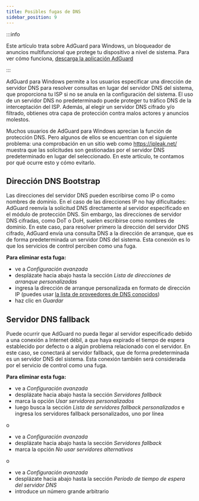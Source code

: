 ```yaml
---
title: Posibles fugas de DNS
sidebar_position: 9
---
```


:::info

Este artículo trata sobre AdGuard para Windows, un bloqueador de anuncios multifuncional que protege tu dispositivo a nivel de sistema. Para ver cómo funciona, [descarga la aplicación AdGuard](https://agrd.io/download-kb-adblock)

:::

AdGuard para Windows permite a los usuarios especificar una dirección de servidor DNS para resolver consultas en lugar del servidor DNS del sistema, que proporciona tu ISP si no se anula en la configuración del sistema. El uso de un servidor DNS no predeterminado puede proteger tu tráfico DNS de la interceptación del ISP. Además, al elegir un servidor DNS cifrado y/o filtrado, obtienes otra capa de protección contra malos actores y anuncios molestos.

Muchos usuarios de AdGuard para Windows aprecian la función de protección DNS. Pero algunos de ellos se encuentran con el siguiente problema: una comprobación en un sitio web como https://ipleak.net/ muestra que las solicitudes son gestionadas por el servidor DNS predeterminado en lugar del seleccionado. En este artículo, te contamos por qué ocurre esto y cómo evitarlo.

## Dirección DNS Bootstrap

Las direcciones del servidor DNS pueden escribirse como IP o como nombres de dominio. En el caso de las direcciones IP no hay dificultades: AdGuard reenvía la solicitud DNS directamente al servidor especificado en el módulo de protección DNS. Sin embargo, las direcciones de servidor DNS cifradas, como DoT o DoH, suelen escribirse como nombres de dominio. En este caso, para resolver primero la dirección del servidor DNS cifrado, AdGuard envía una consulta DNS a la dirección de arranque, que es de forma predeterminada un servidor DNS del sistema. Esta conexión es lo que los servicios de control perciben como una fuga.

**Para eliminar esta fuga:**

- ve a *Configuración avanzada*
- desplázate hacia abajo hasta la sección *Lista de direcciones de arranque personalizadas*
- ingresa la dirección de arranque personalizada en formato de dirección IP (puedes usar [la lista de proveedores de DNS conocidos](https://adguard-dns.io/kb/general/dns-providers/))
- haz clic en *Guardar*

## Servidor DNS fallback

Puede ocurrir que AdGuard no pueda llegar al servidor especificado debido a una conexión a Internet débil, a que haya expirado el tiempo de espera establecido por defecto o a algún problema relacionado con el servidor. En este caso, se conectará al servidor fallback, que de forma predeterminada es un servidor DNS del sistema. Esta conexión también será considerada por el servicio de control como una fuga.

**Para eliminar esta fuga:**

- ve a *Configuración avanzada*
- desplázate hacia abajo hasta la sección *Servidores fallback*
- marca la opción *Usar servidores personalizados*
- luego busca la sección *Lista de servidores fallback personalizados* e ingresa los servidores fallback personalizados, uno por línea

o

- ve a *Configuración avanzada*
- desplázate hacia abajo hasta la sección *Servidores fallback*
- marca la opción *No usar servidores alternativos*

o

- ve a *Configuración avanzada*
- desplázate hacia abajo hasta la sección *Período de tiempo de espera del servidor DNS*
- introduce un número grande arbitrario

